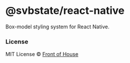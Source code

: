 # @svbstate/react-native

Box-model styling system for React Native.

### License

MIT License © [Front of House](https://github.com/front-of-house)
